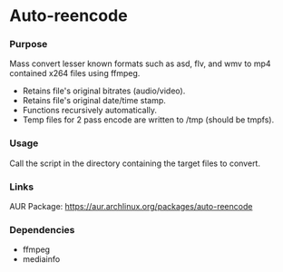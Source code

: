 # Auto-reencode
### Purpose
Mass convert lesser known formats such as asd, flv, and wmv to mp4 contained x264 files using ffmpeg.
* Retains file's original bitrates (audio/video).
* Retains file's original date/time stamp.
* Functions recursively automatically.
* Temp files for 2 pass encode are written to /tmp (should be tmpfs).

### Usage
Call the script in the directory containing the target files to convert.

### Links
AUR Package: https://aur.archlinux.org/packages/auto-reencode

### Dependencies
* ffmpeg
* mediainfo
